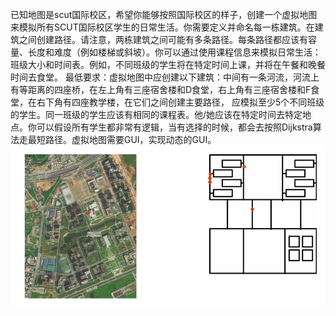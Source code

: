 已知地图是scut国际校区，希望你能够按照国际校区的样子，创建一个虚拟地图来模拟所有SCUT国际校区学生的日常生活。你需要定义并命名每一栋建筑。在建筑之间创建路径。请注意，两栋建筑之间可能有多条路径。每条路径都应该有容量、长度和难度（例如楼梯或斜坡）。你可以通过使用课程信息来模拟日常生活：班级大小和时间表。例如，不同班级的学生将在特定时间上课，并将在午餐和晚餐时间去食堂。 最低要求：虚拟地图中应创建以下建筑：中间有一条河流，河流上有等距离的四座桥，在左上角有三座宿舍楼和D食堂，右上角有三座宿舍楼和F食堂，在右下角有四座教学楼，在它们之间创建主要路径， 应模拟至少5个不同班级的学生。同一班级的学生应该有相同的课程表。他/她应该在特定时间去特定地点。你可以假设所有学生都非常有逻辑，当有选择的时候，都会去按照Dijkstra算法走最短路径。虚拟地图需要GUI，实现动态的GUI。
 ![alt text](image.png)

